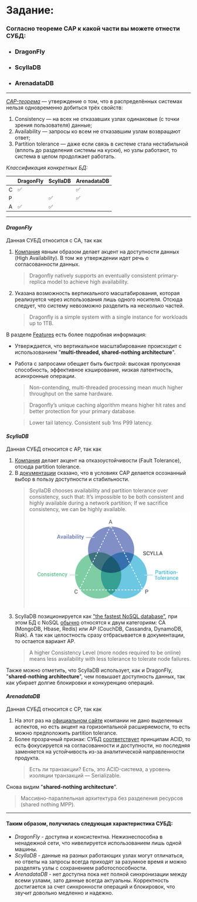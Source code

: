 # Задание:
### Согласно теореме CAP к какой части вы можете отнести СУБД:
- ### DragonFly
- ### ScyllaDB
- ### ArenadataDB
---
[_CAP-теорема_](https://neerc.ifmo.ru/wiki/index.php?title=CAP_теорема#:~:text=CAP%2Dтеорема%20—%20утверждение%20о%20том,не%20отказавшим%20узлам%20возвращают%20ответ)
— утверждение о том, что в распределённых системах нельзя одновременно добиться трёх свойств:
1. Consistency — на всех не отказавших узлах одинаковые (с точки зрения пользователя) данные;
2. Availability — запросы ко всем не отказавшим узлам возвращают ответ;
3. Partition tolerance — даже если связь в системе стала нестабильной (вплоть до разделения системы на куски),
но узлы работают, то система в целом продолжает работать.

_Классификация конкретных БД:_

|   | DragonFly | ScyllaDB | ArenadataDB |
|---|-----------|----------|-------------|
| C | ✅         |          |        ✅    |
| P |           |     ✅    |        ✅    |
| A |   ✅       |  ✅       |             |
---
#### _DragonFly_

Данная СУБД относится с CA, так как
1) [Компания](https://www.dragonflydb.io) явным образом делает акцент на доступности данных (High Availability). 
В том же утверждении идет речь о согласованности данных.
    > Dragonfly natively supports an eventually consistent primary-replica model to achieve high availability.
2) Указана возможность вертикального масштабирования, которая реализуется через использования лишь одного 
носителя. Отсюда следует, что систему невозможно разделить на несколько частей. 
    > Dragonfly is a simple system with a single instance for workloads up to 1TB. 

В разделе [Features](https://www.dragonflydb.io/features) есть более
подробная информация: 
- Утверждается, что вертикальное масштабирование происходит с использованием 
"__multi-threaded, shared-nothing architecture__".
- Работа с запросами обещает быть быстрой: высокая пропускная способность, эффективное кэширование,
низкая латентность, асинхронные операции.
    > Non-contending, multi-threaded processing mean much higher throughput on the same hardware.
  
    > Dragonfly’s unique caching algorithm means higher hit rates and better protection for your primary database.

    >Lower tail latency. Consistent sub 1ms P99 latency. 

#### _ScyllaDB_
Данная СУБД относится с AP, так как
1) [Компания](https://www.scylladb.com) делает акцент на отказоустойчивости (Fault Tolerance), отсюда partition tolerance.
2) В [документации](https://opensource.docs.scylladb.com/stable/architecture/architecture-fault-tolerance.html)
сказано, что в условиях CAP делается осознанный выбор в пользу доступности и стабильности.
    > ScyllaDB chooses availability and partition tolerance over consistency, such that:
It’s impossible to be both consistent and highly available during a network partition; If we sacrifice consistency, we can be highly available.
   > ![img.png](img.png)
3) ScyllaDB позиционируется как ["the fastest NoSQL database"](https://www.scylladb.com/learn/nosql/nosql-vs-sql/), 
при этом БД с NoSQL [обычно](https://samaratungajs.medium.com/cap-theorem-nosql-databases-956e192893a6) относятся к двум категориям: CA (MongoDB, Hbase, Redis) или AP (CouchDB, Cassandra, DynamoDB, Riak).
А так как целостность сразу отбрасывается в документации, то остается вариант AP.
    > A higher Consistency Level (more nodes required to be online) means less availability with less tolerance to tolerate node failures.

Также можно отметить, что ScyllaDB использует, как и DragonFly, "__shared-nothing architecture__", чем повышает доступность 
данных, так как убирает долгие блокировки и конкуренцию операций.
#### _ArenadataDB_
Данная СУБД относится с СP, так как
1) На этот раз на [официальном сайте](https://arenadata.tech/products/arenadata-db/) компании не дано выделенных аспектов,
но есть акцент на горизонтальной расширяемости, то есть можно предположить partition tolerance.
2) Более прозрачный признак: СУБД [соответствует](https://arenadata.tech/wp-content/uploads/2020/06/arenadata-profile-1.pdf) принципам ACID,
то есть фокусируется на согласованности и доступности, но последняя заменяется на устойчивость из-за 
аналитической направленности продукта.
    > Есть ли транзакции?
   Есть, это ACID-система, а уровень изоляции транзакций — Serializable.

Снова видим "__shared-nothing architecture__".
> Массивно-параллельная архитектура без разделения ресурсов (shared nothing MPP).
----

#### Таким образом, получилась следующая характеристика СУБД:
- _DragonFly_ - доступна и консистентна. Нежизнеспособна в ненадежной сети, что нивелируется использованием лишь одной машины.
- _ScyllaDB_ - данные на разных работающих узлах могут отличаться, но ответы на запросы всегда приходят за разумное время и 
можно разделять узлы с сохранением работоспособности. 
- _ArenadataDB_ - нет доступна пока нет полной синхронизации между всеми узлами, зато данные всегда актуальны. Корректность 
достигается за счет синхронности операций и блокировок, что звучит довольно медленно и надежно.